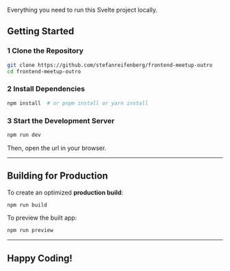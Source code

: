 Everything you need to run this Svelte project locally.

## Getting Started

### **1 Clone the Repository**

```bash
git clone https://github.com/stefanreifenberg/frontend-meetup-outro
cd frontend-meetup-outro
```

### **2 Install Dependencies**

```bash
npm install  # or pnpm install or yarn install
```

### **3 Start the Development Server**

```bash
npm run dev
```

Then, open the url in your browser.

---

## Building for Production

To create an optimized **production build**:

```bash
npm run build
```

To preview the built app:

```bash
npm run preview
```

---

## Happy Coding!